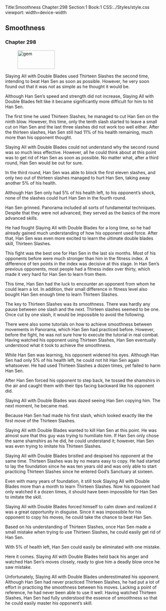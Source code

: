 Title:Smoothness 
Chapter:298 
Section:1 
Book:1 
CSS:../Styles/style.css 
viewport: width=device-width
  
## Smoothness
### Chapter 298 
<figure>
	<img src="../Images/gem.gif" alt="gem" id="gem" width="120" height="60" />
</figure>
  

  
  Slaying All with Double Blades used Thirteen Slashes the second time, intending to beat Han Sen as soon as possible. However, he very soon found out that it was not as simple as he thought it would be.

Although Han Sen’s speed and strength did not increase, Slaying All with Double Blades felt like it became significantly more difficult for him to hit Han Sen.

The first time he used Thirteen Slashes, he managed to cut Han Sen on the ninth blow. However, this time, only the tenth slash started to leave a small cut on Han Sen and the last three slashes did not work too well either. After the thirteen slashes, Han Sen still had 11% of his health remaining, much more than his opponent thought.

Slaying All with Double Blades could not understand why the second round was so much less effective. However, all he could think about at this point was to get rid of Han Sen as soon as possible. No matter what, after a third round, Han Sen would be out for sure.

In the third round, Han Sen was able to block the first eleven slashes, and only two out of thirteen slashes managed to hurt Han Sen, taking away another 5% of his health.

Although Han Sen only had 5% of his health left, to his opponent’s shock, none of the slashes could hurt Han Sen in the fourth round.

Han Sen grinned. Panorama included all sorts of fundamental techniques. Despite that they were not advanced, they served as the basics of the more advanced skills.

He had fought Slaying All with Double Blades for a long time, so he had already gained much understanding of how his opponent used force. After that, Han Sen was even more excited to learn the ultimate double blades skill, Thirteen Slashes.

This fight was the best one for Han Sen in the last six months. Most of his opponents before were much stronger than him in the fitness index. A difference of ten points in the index was decisive at this stage. In Han Sen’s previous opponents, most people had a fitness index over thirty, which made it very hard for Han Sen to learn from them.

This time, Han Sen had the luck to encounter an opponent from whom he could learn a lot. In addition, their small difference in fitness level also bought Han Sen enough time to learn Thirteen Slashes.

The key to Thirteen Slashes was its smoothness. There was hardly any pause between one slash and the next. Thirteen slashes seemed to be one. Once cut by one slash, it would be impossible to avoid the following.

There were also some tutorials on how to achieve smoothness between movements in Panorama, which Han Sen had practiced before. However, before the fight, he was not sure how to execute the tutorial in real combat. Having watched his opponent using Thirteen Slashes, Han Sen eventually understood what it took to achieve the smoothness.

While Han Sen was learning, his opponent widened his eyes. Although Han Sen had only 5% of his health left, he could not hit Han Sen again whatsoever. He had used Thirteen Slashes a dozen times, yet failed to harm Han Sen.

After Han Sen forced his opponent to step back, he tossed the shamshirs in the air and caught them with their tips facing backward like his opponent did.

Slaying All with Double Blades was dazed seeing Han Sen copying him. The next moment, he became mad.

Because Han Sen had made his first slash, which looked exactly like the first move of the Thirteen Slashes.

Slaying All with Double Blades wanted to kill Han Sen at this point. He was almost sure that this guy was trying to humiliate him. If Han Sen only chose the same shamshirs as he did, he could understand it; however, Han Sen was even trying to imitate his Thirteen Slashes.

Slaying All with Double Blades bristled and despised his opponent at the same time. Thirteen Slashes was by no means easy to copy. He had started to lay the foundation since he was ten years old and was only able to start practicing Thirteen Slashes since he entered God’s Sanctuary at sixteen.

Even with many years of foundation, it still took Slaying All with Double Blades more than a month to learn Thirteen Slashes. Now his opponent had only watched it a dozen times, it should have been impossible for Han Sen to imitate the skill.

Slaying All with Double Blades forced himself to calm down and realized it was a great opportunity in disguise. Since it was impossible for his opponent to copy his moves, he could take the chance to beat Han Sen.

Based on his understanding of Thirteen Slashes, once Han Sen made a small mistake when trying to use Thirteen Slashes, he could easily get rid of Han Sen.

With 5% of health left, Han Sen could easily be eliminated with one mistake.

Here it comes. Slaying All with Double Blades held back his anger and watched Han Sen’s moves closely, ready to give him a deadly blow once he saw mistake.

Unfortunately, Slaying All with Double Blades underestimated his opponent. Although Han Sen had never practiced Thirteen Slashes, he had put a lot of effort in practicing the smoothness between his moves. Lacking a point of reference, he had never been able to use it well. Having watched Thirteen Slashes, Han Sen had fully understood the essence of smoothness so that he could easily master his opponent’s skill.
